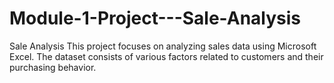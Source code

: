 # Module-1-Project---Sale-Analysis
Sale Analysis
This project focuses on analyzing sales data using Microsoft Excel. The dataset consists of various factors related to customers and their purchasing behavior.
